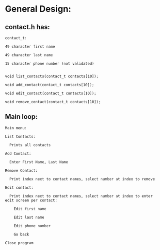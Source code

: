 # General Design:

## contact.h has:
  
    contact_t:

	49 character first name

	49 character last name

	15 character phone number (not validated)
	  

    void list_contacts(contact_t contacts[10]);

    void add_contact(contact_t contacts[10]);

    void edit_contact(contact_t contacts[10]);

    void remove_contact(contact_t contacts[10]);

## Main loop:

    Main menu:

    List Contacts:

      Prints all contacts

    Add Contact:

      Enter First Name, Last Name

    Remove Contact: 

      Print index next to contact names, select number at index to remove

    Edit contact:

      Print index next to contact names, select number at index to enter edit screen per contact:

        Edit first name

        Edit last name

        Edit phone number

        Go back

    Close program
    
